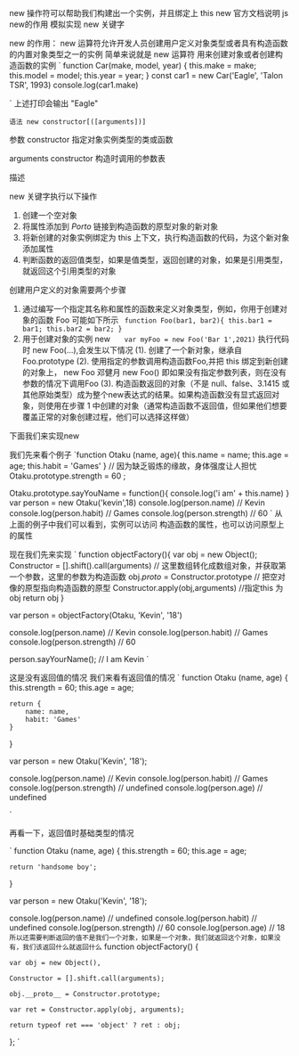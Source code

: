 new 操作符可以帮助我们构建出一个实例，并且绑定上 this
new 官方文档说明
js new的作用
模拟实现 new 关键字

new 的作用：
new 运算符允许开发人员创建用户定义对象类型或者具有构造函数的内置对象类型之一的实例
简单来说就是 new 运算符 用来创建对象或者创建构造函数的实例
`
function Car(make, model, year) { 
  this.make = make;
  this.model = model;
  this.year = year;
}
const car1 = new Car('Eagle', 'Talon TSR', 1993)
console.log(car1.make)

`
上述打印会输出 "Eagle" 

`语法 new constructor[([arguments])]`

参数
constructor 指定对象实例类型的类或函数

arguments  constructor 构造时调用的参数表

描述

new 关键字执行以下操作

1. 创建一个空对象
2. 将属性添加到 _Porto_ 链接到构造函数的原型对象的新对象
3. 将新创建的对象实例绑定为 this 上下文，执行构造函数的代码，为这个新对象添加属性
4. 判断函数的返回值类型，如果是值类型，返回创建的对象，如果是引用类型，就返回这个引用类型的对象

创建用户定义的对象需要两个步骤
1. 通过编写一个指定其名称和属性的函数来定义对象类型，例如，你用于创建对象的函数 Foo 可能如下所示
` function Foo(bar1, bar2){
    this.bar1 = bar1;
    this.bar2 = bar2;
}`
2. 用于创建对象的实例 new
`   var myFoo = new Foo('Bar 1',2021)`
执行代码时 new Foo(...),会发生以下情况
(1). 创建了一个新对象，继承自Foo.prototype 
(2). 使用指定的参数调用构造函数Foo,并把 this 绑定到新创建的对象上， new Foo 邓健月 new Foo() 即如果没有指定参数列表，则在没有参数的情况下调用Foo
(3). 构造函数返回的对象（不是 null、false、3.1415 或其他原始类型）成为整个new表达式的结果。如果构造函数没有显式返回对象，则使用在步骤 1 中创建的对象（通常构造函数不返回值，但如果他们想要覆盖正常的对象创建过程，他们可以选择这样做）

下面我们来实现new

我们先来看个例子
`function Otaku (name, age){
   this.name = name;
   this.age = age;
   this.habit = 'Games' 
}
// 因为缺乏锻炼的缘故，身体强度让人担忧
Otaku.prototype.strength = 60 ;

Otaku.prototype.sayYouName = function(){
  console.log('i am' + this.name)
}
var person = new Otaku('kevin',18)
console.log(person.name) // Kevin
console.log(person.habit) // Games
console.log(person.strength) // 60
`
从上面的例子中我们可以看到，实例可以访问 构造函数的属性，也可以访问原型上的属性

现在我们先来实现
` function objectFactory(){
  var obj = new Object();
  Constructor = [].shift().call(arguments)  // 这里数组转化成数组对象，并获取第一个参数，这里的参数为构造函数
  obj._proto_ =  Constructor.prototype   // 把空对像的原型指向构造函数的原型
  Constructor.apply(obj,arguments) //指定this 为obj
  return obj
}

var person = objectFactory(Otaku, 'Kevin', '18')

console.log(person.name) // Kevin
console.log(person.habit) // Games
console.log(person.strength) // 60

person.sayYourName(); // I am Kevin
`

这是没有返回值的情况
我们来看有返回值的情况
` function Otaku (name, age) {
    this.strength = 60;
    this.age = age;

    return {
        name: name,
        habit: 'Games'
    }
}

var person = new Otaku('Kevin', '18');

console.log(person.name) // Kevin
console.log(person.habit) // Games
console.log(person.strength) // undefined
console.log(person.age) // undefined

`

再看一下，返回值时基础类型的情况

` function Otaku (name, age) {
    this.strength = 60;
    this.age = age;

    return 'handsome boy';
}

var person = new Otaku('Kevin', '18');

console.log(person.name) // undefined
console.log(person.habit) // undefined
console.log(person.strength) // 60
console.log(person.age) // 18
`
所以还需要判断返回的值不是我们一个对象，如果是一个对象，我们就返回这个对象，如果没有，我们该返回什么就返回什么
` 
function objectFactory() {

    var obj = new Object(),

    Constructor = [].shift.call(arguments);

    obj.__proto__ = Constructor.prototype;

    var ret = Constructor.apply(obj, arguments);

    return typeof ret === 'object' ? ret : obj;

};
`